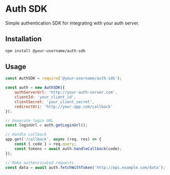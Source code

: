 # Auth SDK

Simple authentication SDK for integrating with your auth server.

## Installation

```bash
npm install @your-username/auth-sdk
```

## Usage

```javascript
const AuthSDK = require('@your-username/auth-sdk');

const auth = new AuthSDK({
    authServerUrl: 'http://your-auth-server.com',
    clientId: 'your_client_id',
    clientSecret: 'your_client_secret',
    redirectUri: 'http://your-app.com/callback'
});

// Generate login URL
const loginUrl = auth.getLoginUrl();

// Handle callback
app.get('/callback', async (req, res) => {
    const { code } = req.query;
    const tokens = await auth.handleCallback(code);
});

// Make authenticated requests
const data = await auth.fetchWithToken('http://api.example.com/data');
```
```


